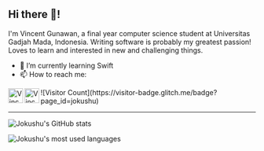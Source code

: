 ## Hi there 👋!

I'm Vincent Gunawan, a final year computer science student at Universitas Gadjah Mada, Indonesia. Writing software is probably my greatest passion! Loves to learn and interested in new and challenging things.

- 🌱 I’m currently learning Swift
- 📫 How to reach me:
<a href="https://www.linkedin.com/in/gnwnvincent/">
  <img align="left" alt="Vincent's LinkedIn" width="30px" src="https://raw.githubusercontent.com/peterthehan/peterthehan/master/assets/linkedin.svg" />
</a>
</a>
<a href="mailto:gnwnvincent@gmail.com">
  <img align="left" alt="Vincent's Gmail" width="30px" src="https://user-images.githubusercontent.com/70984049/131291665-9107db2e-7437-4d90-b509-ea63c5eb38c1.png" />
</a>
![Visitor Count](https://visitor-badge.glitch.me/badge?page_id=jokushu)

---

![Jokushu's GitHub stats](https://github-readme-stats.sabesansathananthan.vercel.app/api?username=jokushu&show_icons=true&hide_border=true&count_private=true&include_all_commits=true&theme=radical)

![Jokushu's most used languages](https://github-readme-stats.sabesansathananthan.vercel.app/api/top-langs/?username=jokushu&layout=compact&theme=radical)
